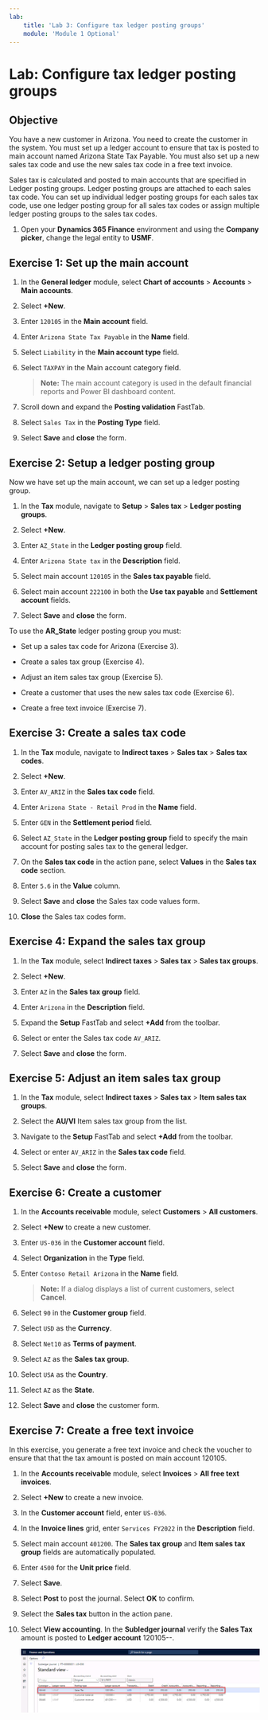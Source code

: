 ```yaml
---
lab:
    title: 'Lab 3: Configure tax ledger posting groups'
    module: 'Module 1 Optional'
---
```


# Lab: Configure tax ledger posting groups

## Objective 

You have a new customer in Arizona. You need to create the customer in the system. You must set up a ledger account to ensure that tax is posted to main account named Arizona State Tax Payable. You must also set up a new sales tax code and use the new sales tax code in a free text invoice. 

Sales tax is calculated and posted to main accounts that are specified in Ledger posting groups. Ledger posting groups are attached to each sales tax code. You can set up individual ledger posting groups for each sales tax code, use one ledger posting group for all sales tax codes or assign multiple ledger posting groups to the sales tax codes. 

1.  Open your **Dynamics 365 Finance** environment and using the **Company picker**, change the legal entity to **USMF**. 


## Exercise 1: Set up the main account

1.  In the **General ledger** module, select **Chart of accounts** > **Accounts** > **Main accounts**. 

2.  Select **+New**. 

3.  Enter `120105` in the **Main account** field. 

4.  Enter `Arizona State Tax Payable` in the **Name** field. 

5.  Select `Liability` in the **Main account type** field. 

6.  Select `TAXPAY` in the Main account category field. 

    > **Note:** The main account category is used in the default financial reports and Power BI dashboard content. 

7.  Scroll down and expand the **Posting validation** FastTab. 

8.  Select `Sales Tax` in the **Posting Type** field. 

9.  Select **Save** and **close** the form. 


## Exercise 2: Setup a ledger posting group

Now we have set up the main account, we can set up a ledger posting group. 

1.  In the **Tax** module, navigate to **Setup** > **Sales tax** > **Ledger posting groups**. 

2.  Select **+New**. 

3.  Enter `AZ_State` in the **Ledger posting group** field. 

4.  Enter `Arizona State tax` in the **Description** field. 

5.  Select main account `120105` in the **Sales tax payable** field. 

6.  Select main account `222100` in both the **Use tax payable** and **Settlement account** fields. 

7.  Select **Save** and **close** the form. 


To use the **AR_State** ledger posting group you must: 

- Set up a sales tax code for Arizona (Exercise 3). 

- Create a sales tax group (Exercise 4). 

- Adjust an item sales tax group (Exercise 5). 

- Create a customer that uses the new sales tax code (Exercise 6). 

- Create a free text invoice (Exercise 7). 


## Exercise 3: Create a sales tax code

1.  In the **Tax** module, navigate to **Indirect taxes** > **Sales tax** > **Sales tax codes**. 

2.  Select **+New**. 

3.  Enter `AV_ARIZ` in the **Sales tax code** field. 

4.  Enter `Arizona State - Retail Prod` in the **Name** field. 

5.  Enter `GEN` in the **Settlement period** field. 

6.  Select `AZ_State` in the **Ledger posting group** field to specify the main account for posting sales tax to the general ledger. 

7.  On the **Sales tax code** in the action pane, select **Values** in the **Sales tax code** section.

8.  Enter `5.6` in the **Value** column. 

9.  Select **Save** and **close** the Sales tax code values form.

10. **Close** the Sales tax codes form. 


## Exercise 4: Expand the sales tax group

1.  In the **Tax** module, select **Indirect taxes** > **Sales tax** > **Sales tax groups**. 

2.  Select **+New**. 

3.  Enter `AZ` in the **Sales tax group** field. 

4.  Enter `Arizona` in the **Description** field. 

5.  Expand the **Setup** FastTab and select **+Add** from the toolbar. 

6.  Select or enter the Sales tax code `AV_ARIZ`.

7.  Select **Save** and **close** the form. 


## Exercise 5: Adjust an item sales tax group

1.  In the **Tax** module, select **Indirect taxes** > **Sales tax** > **Item sales tax groups**. 

2.  Select the **AU/VI** Item sales tax group from the list. 

3.  Navigate to the **Setup** FastTab and select **+Add** from the toolbar. 

4.  Select or enter `AV_ARIZ` in the **Sales tax code** field. 

5.  Select **Save** and **close** the form. 


## Exercise 6: Create a customer

1.  In the **Accounts receivable** module, select **Customers** > **All customers**. 

2.  Select **+New** to create a new customer. 

3.  Enter `US-036` in the **Customer account** field. 

4.  Select **Organization** in the **Type** field. 

5.  Enter `Contoso Retail Arizona` in the **Name** field. 

    > **Note:** If a dialog displays a list of current customers, select **Cancel**. 

6.  Select `90` in the **Customer group** field. 

7.  Select `USD` as the **Currency**. 

8.  Select `Net10` as **Terms of payment**. 

9.  Select `AZ` as the **Sales tax group**. 

10. Select `USA` as the **Country**.

11. Select `AZ` as the **State**. 

12. Select **Save** and **close** the customer form. 


## Exercise 7: Create a free text invoice

In this exercise, you generate a free text invoice and check the voucher to ensure that that the tax amount is posted on main account 120105.

1.  In the **Accounts receivable** module, select **Invoices** > **All free text invoices**. 

2.  Select **+New** to create a new invoice. 

3.  In the **Customer account** field, enter `US-036`. 

4.  In the **Invoice lines** grid, enter `Services FY2022` in the **Description** field. 

5.  Select main account `401200`. The **Sales tax group** and **Item sales tax group** fields are automatically populated. 

6.  Enter `4500` for the **Unit price** field. 

7.  Select **Save**. 

8.  Select **Post** to post the journal. Select **OK** to confirm. 

9.  Select the **Sales tax** button in the action pane. 

10. Select **View accounting**. In the **Subledger journal** verify the **Sales Tax** amount is posted to **Ledger account** 120105--. 

    ![](../images/Module_7_Activity_2_-_Configure_tax_ledger_posting_group_image1.png)

